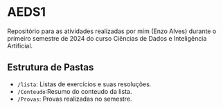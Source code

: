 # AEDS1
Repositório para as atividades realizadas por mim (Enzo Alves) durante o primeiro semestre de 2024 do curso Ciências de Dados e Inteligência Artificial.

## Estrutura de Pastas
- `/lista`: Listas de exercícios e suas resoluções.
- `/Conteudo`:Resumo do conteudo da lista.
- `/Provas`: Provas realizadas no semestre.
